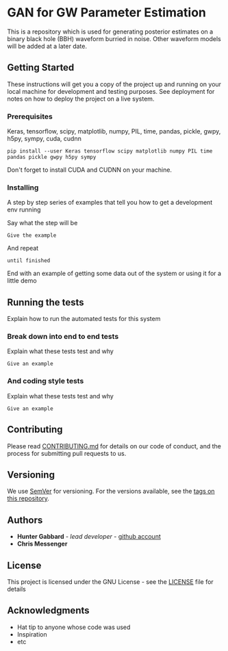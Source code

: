 # GAN for GW Parameter Estimation

This is a repository which is used for generating posterior estimates on a binary black hole (BBH) waveform burried in noise. Other waveform models will be added at a later date. 

## Getting Started

These instructions will get you a copy of the project up and running on your local machine for development and testing purposes. See deployment for notes on how to deploy the project on a live system.

### Prerequisites

Keras, tensorflow, scipy, matplotlib, numpy, PIL, time, pandas, pickle, gwpy, h5py, sympy, cuda, cudnn

```
pip install --user Keras tensorflow scipy matplotlib numpy PIL time pandas pickle gwpy h5py sympy
```

Don't forget to install CUDA and CUDNN on your machine.

### Installing

A step by step series of examples that tell you how to get a development env running

Say what the step will be

```
Give the example
```

And repeat

```
until finished
```

End with an example of getting some data out of the system or using it for a little demo

## Running the tests

Explain how to run the automated tests for this system

### Break down into end to end tests

Explain what these tests test and why

```
Give an example
```

### And coding style tests

Explain what these tests test and why

```
Give an example
```
## Contributing

Please read [CONTRIBUTING.md](https://gist.github.com/PurpleBooth/b24679402957c63ec426) for details on our code of conduct, and the process for submitting pull requests to us.

## Versioning

We use [SemVer](http://semver.org/) for versioning. For the versions available, see the [tags on this repository](https://github.com/your/project/tags). 

## Authors

* **Hunter Gabbard** - *lead developer* - [github account](https://github.com/hagabbar)
* **Chris Messenger**

## License

This project is licensed under the GNU License - see the [LICENSE](LICENSE) file for details

## Acknowledgments

* Hat tip to anyone whose code was used
* Inspiration
* etc

